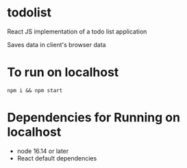 # todolist

React JS implementation of a todo list application

Saves data in client's browser data

# To run on localhost
`npm i && npm start`

# Dependencies for Running on localhost 

- node 16.14 or later
- React default dependencies
